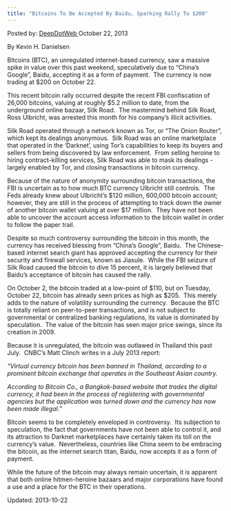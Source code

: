 ```yaml
---
title: "Bitcoins To Be Accepted By Baidu, Sparking Rally To $200"
---
```


<span>Posted by: <a href="https://www.deepdotweb.com/author/admin/" title="">DeepDotWeb </a></span>
<span>October 22, 2013</span>



<p>By Kevin H. Danielsen</p>
<p>Bitcoins (BTC), an unregulated internet-based currency, saw a massive spike in value over this past weekend, speculatively due to “China’s Google”, Baidu, accepting it as a form of payment.  The currency is now trading at $200 on October 22.</p>
<p>This recent bitcoin rally occurred despite the recent FBI confiscation of 26,000 bitcoins, valuing at roughly $5.2 million to date, from the underground online bazaar, Silk Road.  The mastermind behind Silk Road, Ross Ulbricht, was arrested this month for his company’s illicit activities.</p>
<p>Silk Road operated through a network known as Tor, or “The Onion Router”, which kept its dealings anonymous.  Silk Road was an online marketplace that operated in the ‘Darknet’, using Tor’s capabilities to keep its buyers and sellers from being discovered by law enforcement.  From selling heroine to hiring contract-killing services, Silk Road was able to mask its dealings -largely enabled by Tor, and closing transactions in bitcoin currency.</p>
<p>Because of the nature of anonymity surrounding bitcoin transactions, the FBI is uncertain as to how much BTC currency Ulbricht still controls.  The Feds already knew about Ulbricht’s $120 million, 600,000 bitcoin account; however, they are still in the process of attempting to track down the owner of another bitcoin wallet valuing at over $17 million.  They have not been able to uncover the account access information to the bitcoin wallet in order to follow the paper trail.</p>
<p>Despite so much controversy surrounding the bitcoin in this month, the currency has received blessing from “China’s Google”, Baidu.  The Chinese-based internet search giant has approved accepting the currency for their security and firewall services, known as Jiasule.  While the FBI seizure of Silk Road caused the bitcoin to dive 15 percent, it is largely believed that Baidu’s acceptance of bitcoin has caused the rally.</p>
<p>On October 2, the bitcoin traded at a low-point of $110, but on Tuesday, October 22, bitcoin has already seen prices as high as $205.  This merely adds to the nature of volatility surrounding the currency.  Because the BTC is totally reliant on peer-to-peer transactions, and is not subject to governmental or centralized banking regulations, its value is dominated by speculation.  The value of the bitcoin has seen major price swings, since its creation in 2009.</p>
<p>Because it is unregulated, the bitcoin was outlawed in Thailand this past July.  CNBC’s Matt Clinch writes in a July 2013 report:</p>
<p><em>“Virtual currency bitcoin has been banned in Thailand, according to a prominent bitcoin exchange that operates in the Southeast Asian country.</em></p>
<p><em>According to Bitcoin Co., a Bangkok-based website that trades the digital currency, it had been in the process of registering with governmental agencies but the application was turned down and the currency has now been made illegal.”</em></p>
<p>Bitcoin seems to be completely enveloped in controversy.  Its subjection to speculation, the fact that governments have not been able to control it, and its attraction to Darknet marketplaces have certainly taken its toll on the currency’s value.  Nevertheless, countries like China seem to be embracing the bitcoin, as the internet search titan, Baidu, now accepts it as a form of payment.</p>
<p>While the future of the bitcoin may always remain uncertain, it is apparent that both online hitmen-heroine bazaars and major corporations have found a use and a place for the BTC in their operations.</p>
</div>
 

Updated: 2013-10-22